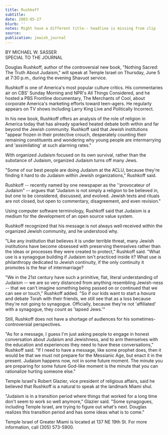 ```yaml
---
title: Rushkoff
subtitle:
date: 2003-05-27
blurb: ''
notes: Might have a different title-- headline is missing from clip
source:
publication: jewish_journal
---
```


BY MICHAEL W. SASSER  
SPECIAL TO THE JOURNAL

Douglas Rushkoff, author of the controversial new book, "Nothing Sacred: The Truth About Judaism," will speak at Temple Israel on Thursday, June 5 at 7:30 p.m., during the evening Shavuot service.

Rushkoff is one of America's most popular culture critics. His commentaries air on CBS' Sunday Morning and NPR's All Things Considered, and he hosted a PBS Frontline documentary, The Merchants of Cool, about corporate America's marketing efforts toward teen-agers. He regularly appears on TV shows including Larry King Live and Politically Incorrect.

In his new book, Rushkoff offers an analysis of the role of religion in America today that has already sparked heated debate both within and far beyond the Jewish community. Rushkoff said that Jewish institutions "appear frozen in their protective crouch, desperately counting their remaining constituents and wondering why young people are intermarrying and 'assimilating' at such alarming rates."

With organized Judaism focused on its own survival, rather than the substance of Judaism, organized Judaism turns off many Jews.

"Some of our best people are doing Judaism at the ACLU, because they're finding it hard to do Judaism within Jewish organizations," Rushkoff said.

Rushkoff -- recently named by one newspaper as the ''provocateur of Judaism" -- argues that "Judaism is not simply a religion to be believed in, but one to be considered, discussed, and evolved. Jewish texts and rituals are not closed, but open to commentary, disagreement, and even revision."

Using computer software terminology, Rushkoff said that Judaism is a medium for the development of an open source value system.

Rushkoff recognized that his message is not always well·received within the organized Jewish community, and he understood why.

"Like any institution that believes it is under terrible threat, many Jewish institutions have become obsessed with preserving themselves rather than the ideas or processes they were created to protect," Rushkoff said. "What use is a synagogue building if Judaism isn't practiced inside it? What use is philanthropy dedicated to Jewish continuity, if the only continuity it promotes is the fear of intermarriage?

"We in the 21st century have such a primitive, flat, literal understanding of Judaism -- we are so very distanced from anything resembling Jewish-ness -- that we can't imagine something being passed on or continued that we can see or touch," Rushkoff added. "So if our kids want to start a _havura_ and debate Torah with their friends, we still see that as a loss because they're not going to synagogue. Officially, because they're not 'affiliated' with a synagogue, they count as 'lapsed Jews.'"

Still, Rushkoff does not have a shortage of audiences for his sometimes-controversial perspectives.

"As for a message, I guess I'm just asking people to engage in honest conversation about Judaism and Jewishness, and to arm themselves with the education and experiences they need to have these conversations," Rushkoff said. "If I need to have a message, like some prophet does, then it would be that we must not prepare for the Messianic Age, but enact it in the present. Judaism happens now, not in some future moment. The minute you are preparing for some future God-like moment is the minute that you can rationalize hurting someone else."

Temple Israel's Robert Glazier, vice president of religious affairs, said he believed that Rushkoff is a natural to speak at the landmark Miami shul.

"Judaism is in a transition period where things that worked for a long time don't seem to work so well anymore," Glazier said. "Some synagogues, including Temple Israel, are trying to figure out what's next. Douglas realizes this transition period and has some ideas what is to come."

Temple Israel of Greater Miami is located at 137 NE 19th St. For more information, call (305) 573-5900.

